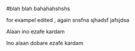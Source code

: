 #blah blah bahahahshshs

for exampel edited , again snsfna
sjhadsf
jafsjdsa


Alaan ino ezafe kardam


Ino alaan dobare ezafe kardam